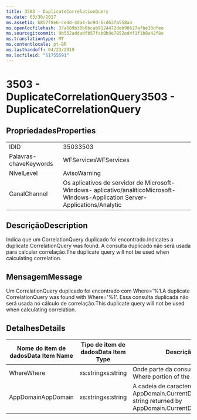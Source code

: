```yaml
---
title: 3503 - DuplicateCorrelationQuery
ms.date: 03/30/2017
ms.assetid: b857f8e6-ce4d-4da4-bc9d-6cd63fa558a4
ms.openlocfilehash: 37a689b30b0bcab9124472deb98627afbe30dfee
ms.sourcegitcommit: 9b552addadfb57fab0b9e7852ed4f1f1b8a42f8e
ms.translationtype: MT
ms.contentlocale: pt-BR
ms.lasthandoff: 04/23/2019
ms.locfileid: "61755591"
---
```

# <a name="3503---duplicatecorrelationquery"></a><span data-ttu-id="f0487-102">3503 - DuplicateCorrelationQuery</span><span class="sxs-lookup"><span data-stu-id="f0487-102">3503 - DuplicateCorrelationQuery</span></span>
## <a name="properties"></a><span data-ttu-id="f0487-103">Propriedades</span><span class="sxs-lookup"><span data-stu-id="f0487-103">Properties</span></span>  
  
|||  
|-|-|  
|<span data-ttu-id="f0487-104">ID</span><span class="sxs-lookup"><span data-stu-id="f0487-104">ID</span></span>|<span data-ttu-id="f0487-105">3503</span><span class="sxs-lookup"><span data-stu-id="f0487-105">3503</span></span>|  
|<span data-ttu-id="f0487-106">Palavras-chave</span><span class="sxs-lookup"><span data-stu-id="f0487-106">Keywords</span></span>|<span data-ttu-id="f0487-107">WFServices</span><span class="sxs-lookup"><span data-stu-id="f0487-107">WFServices</span></span>|  
|<span data-ttu-id="f0487-108">Nível</span><span class="sxs-lookup"><span data-stu-id="f0487-108">Level</span></span>|<span data-ttu-id="f0487-109">Aviso</span><span class="sxs-lookup"><span data-stu-id="f0487-109">Warning</span></span>|  
|<span data-ttu-id="f0487-110">Canal</span><span class="sxs-lookup"><span data-stu-id="f0487-110">Channel</span></span>|<span data-ttu-id="f0487-111">Os aplicativos de servidor de Microsoft-Windows- aplicativo/analítico</span><span class="sxs-lookup"><span data-stu-id="f0487-111">Microsoft-Windows-Application Server-Applications/Analytic</span></span>|  
  
## <a name="description"></a><span data-ttu-id="f0487-112">Descrição</span><span class="sxs-lookup"><span data-stu-id="f0487-112">Description</span></span>  
 <span data-ttu-id="f0487-113">Indica que um CorrelationQuery duplicado foi encontrado.</span><span class="sxs-lookup"><span data-stu-id="f0487-113">Indicates a duplicate CorrelationQuery was found.</span></span> <span data-ttu-id="f0487-114">A consulta duplicado não será usada para calcular correlação.</span><span class="sxs-lookup"><span data-stu-id="f0487-114">The duplicate query will not be used when calculating correlation.</span></span>  
  
## <a name="message"></a><span data-ttu-id="f0487-115">Mensagem</span><span class="sxs-lookup"><span data-stu-id="f0487-115">Message</span></span>  
 <span data-ttu-id="f0487-116">Um CorrelationQuery duplicado foi encontrado com Where='%1.</span><span class="sxs-lookup"><span data-stu-id="f0487-116">A duplicate CorrelationQuery was found with Where='%1'.</span></span> <span data-ttu-id="f0487-117">Essa consulta duplicada não será usada no cálculo de correlação.</span><span class="sxs-lookup"><span data-stu-id="f0487-117">This duplicate query will not be used when calculating correlation.</span></span>  
  
## <a name="details"></a><span data-ttu-id="f0487-118">Detalhes</span><span class="sxs-lookup"><span data-stu-id="f0487-118">Details</span></span>  
  
|<span data-ttu-id="f0487-119">Nome do item de dados</span><span class="sxs-lookup"><span data-stu-id="f0487-119">Data Item Name</span></span>|<span data-ttu-id="f0487-120">Tipo de item de dados</span><span class="sxs-lookup"><span data-stu-id="f0487-120">Data Item Type</span></span>|<span data-ttu-id="f0487-121">Descrição</span><span class="sxs-lookup"><span data-stu-id="f0487-121">Description</span></span>|  
|--------------------|--------------------|-----------------|  
|<span data-ttu-id="f0487-122">Where</span><span class="sxs-lookup"><span data-stu-id="f0487-122">Where</span></span>|<span data-ttu-id="f0487-123">xs:string</span><span class="sxs-lookup"><span data-stu-id="f0487-123">xs:string</span></span>|<span data-ttu-id="f0487-124">Onde parte da consulta de correlação.</span><span class="sxs-lookup"><span data-stu-id="f0487-124">The Where portion of the correlation query.</span></span>|  
|<span data-ttu-id="f0487-125">AppDomain</span><span class="sxs-lookup"><span data-stu-id="f0487-125">AppDomain</span></span>|<span data-ttu-id="f0487-126">xs:string</span><span class="sxs-lookup"><span data-stu-id="f0487-126">xs:string</span></span>|<span data-ttu-id="f0487-127">A cadeia de caracteres retornada por AppDomain.CurrentDomain.FriendlyName.</span><span class="sxs-lookup"><span data-stu-id="f0487-127">The string returned by AppDomain.CurrentDomain.FriendlyName.</span></span>|
